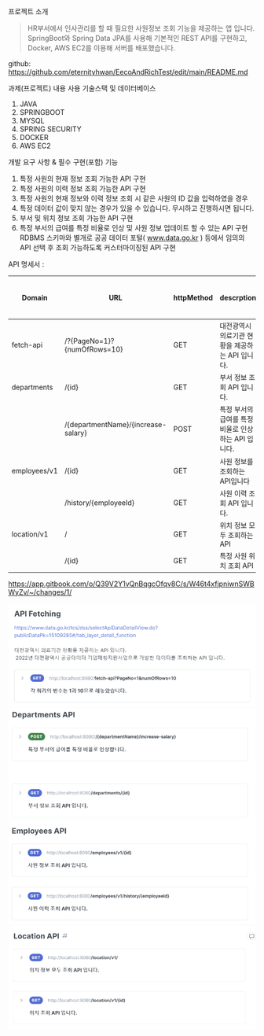 프로젝트 소개

> HR부서에서 인사관리를 할 때 필요한 사원정보 조회 기능을 제공하는 앱 입니다.
> SpringBoot와 Spring Data JPA를 사용해 기본적인 REST API를 구현하고,
> Docker, AWS EC2를 이용해 서버를 배포했습니다.

github: https://github.com/eternityhwan/EecoAndRichTest/edit/main/README.md


과제(프로젝트) 내용
사용 기술스택 및 데이터베이스
1. JAVA
2. SPRINGBOOT
3. MYSQL
4. SPRING SECURITY
5. DOCKER
6. AWS EC2

개발 요구 사항 & 필수 구현(포함) 기능
1. 특정 사원의 현재 정보 조회 가능한 API 구현
2. 특정 사원의 이력 정보 조회 가능한 API 구현
3. 특정 사원의 현재 정보와 이력 정보 조회 시 같은 사원의 ID 값을 입력하였을 경우
4. 특정 데이터 값이 맞지 않는 경우가 있을 수 있습니다. 무시하고 진행하시면 됩니다.
5. 부서 및 위치 정보 조회 가능한 API 구현
6. 특정 부서의 급여를 특정 비율로 인상 및 사원 정보 업데이트 할 수 있는 API 구현
   RDBMS 스키마와 별개로 공공 데이터 포털( www.data.go.kr ) 등에서 임의의 API 선택 후 조회 가능하도록 커스터마이징된 API 구현



API 명세서 :

| Domain       | URL                                 | httpMethod | descrption                                          | 접근권한 |
| ------------ | ----------------------------------- | ---------- | --------------------------------------------------- | -------- |
| fetch-api    | /?{PageNo=1}?{numOfRows=10}         | GET        | 대전광역시 의료기관 현황을 제공하는 API 입니다.     | -        |
| departments  | /{id}                               | GET        | 부서 정보 조회 API 입니다.                          | -        |
|              | /{departmentName}/{increase-salary} | POST       | 특정 부서의 급여를 특정 비율로 인상하는 API 입니다. | -        |
| employees/v1 | /{id}                               | GET        | 사원 정보를 조회하는 API입니다                      | -        |
|              | /history/{employeeId}               | GET        | 사원 이력 조회 API 입니다.                          | -        |
| location/v1  | /                                   | GET        | 위치 정보 모두 조회하는 API                         | -        |
|              | /{id}                               | GET        | 특정 사원 위치 조회 API                             |          |

https://app.gitbook.com/o/Q39V2Y1vQnBqgcOfqv8C/s/W46t4xfjpniwnSWBWyZv/~/changes/1/





![API IMAGE1](IMAGES/API1.png)
![API IMAGE2](IMAGES/API2.png)
![API IMAGE3](IMAGES/API3.png)
![API IMAGE4](IMAGES/API4.png)



